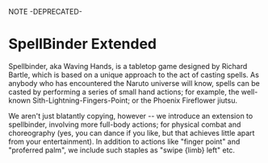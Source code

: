 NOTE -DEPRECATED-

# SpellBinder Extended #

Spellbinder, aka Waving Hands, is a tabletop game designed by Richard Bartle, which is based on a unique approach to the act of casting spells. As anybody who has encountered the Naruto universe will know, spells can be casted by performing a series of small hand actions; for example, the well-known Sith-Lightning-Fingers-Point; or the Phoenix Fireflower jiutsu.

We aren't just blatantly copying, however -- we introduce an extension to spellbinder, involving more full-body actions; for physical combat and choreography (yes, you can dance if you like, but that achieves little apart from your entertainment). In addition to actions like "finger point" and "proferred palm", we include such staples as "swipe {limb} left" etc.